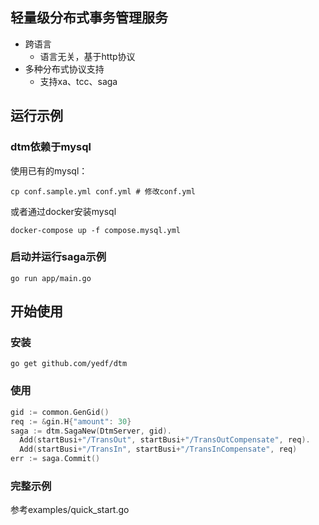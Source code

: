 ## 轻量级分布式事务管理服务
  * 跨语言
    - 语言无关，基于http协议
  * 多种分布式协议支持
    - 支持xa、tcc、saga
## 运行示例
### dtm依赖于mysql

使用已有的mysql：  

`cp conf.sample.yml conf.yml # 修改conf.yml`  

或者通过docker安装mysql  

`docker-compose up -f compose.mysql.yml`
### 启动并运行saga示例
`go run app/main.go`

## 开始使用

### 安装
`go get github.com/yedf/dtm`
### 使用
``` go
gid := common.GenGid()
req := &gin.H{"amount": 30}
saga := dtm.SagaNew(DtmServer, gid).
  Add(startBusi+"/TransOut", startBusi+"/TransOutCompensate", req).
  Add(startBusi+"/TransIn", startBusi+"/TransInCompensate", req)
err := saga.Commit()
```
### 完整示例
参考examples/quick_start.go
